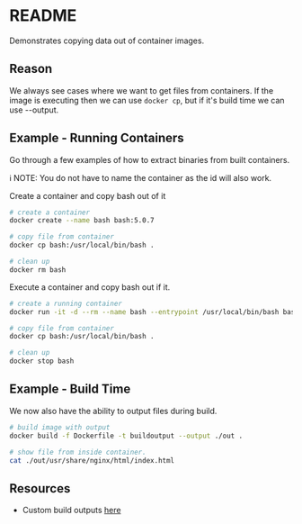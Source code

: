 # README

Demonstrates copying data out of container images.

## Reason

We always see cases where we want to get files from containers.  If the image is executing then we can use `docker cp`, but if it's build time we can use --output.  

## Example - Running Containers

Go through a few examples of how to extract binaries from built containers.  

ℹ️ NOTE: You do not have to name the container as the id will also work.  

Create a container and copy bash out of it  

```sh
# create a container
docker create --name bash bash:5.0.7

# copy file from container
docker cp bash:/usr/local/bin/bash .

# clean up
docker rm bash
```

Execute a container and copy bash out if it.  

```sh
# create a running container
docker run -it -d --rm --name bash --entrypoint /usr/local/bin/bash bash:5.0.7

# copy file from container
docker cp bash:/usr/local/bin/bash .

# clean up
docker stop bash
```

## Example - Build Time

We now also have the ability to output files during build.  

```sh
# build image with output
docker build -f Dockerfile -t buildoutput --output ./out .

# show file from inside container.
cat ./out/usr/share/nginx/html/index.html 
```

## Resources

- Custom build outputs [here](https://docs.docker.com/engine/reference/commandline/build/#custom-build-outputs)  
